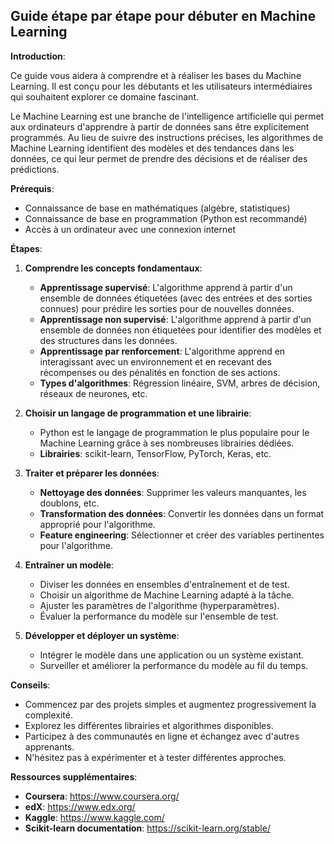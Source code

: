 ## Guide étape par étape pour débuter en Machine Learning

**Introduction**:

Ce guide vous aidera à comprendre et à réaliser les bases du Machine Learning. Il est conçu pour les débutants et les utilisateurs intermédiaires qui souhaitent explorer ce domaine fascinant.

Le Machine Learning est une branche de l'intelligence artificielle qui permet aux ordinateurs d'apprendre à partir de données sans être explicitement programmés. Au lieu de suivre des instructions précises, les algorithmes de Machine Learning identifient des modèles et des tendances dans les données, ce qui leur permet de prendre des décisions et de réaliser des prédictions.

**Prérequis**:

* Connaissance de base en mathématiques (algèbre, statistiques)
* Connaissance de base en programmation (Python est recommandé)
* Accès à un ordinateur avec une connexion internet

**Étapes**:

1. **Comprendre les concepts fondamentaux**:
    * **Apprentissage supervisé**: L'algorithme apprend à partir d'un ensemble de données étiquetées (avec des entrées et des sorties connues) pour prédire les sorties pour de nouvelles données.
    * **Apprentissage non supervisé**: L'algorithme apprend à partir d'un ensemble de données non étiquetées pour identifier des modèles et des structures dans les données.
    * **Apprentissage par renforcement**: L'algorithme apprend en interagissant avec un environnement et en recevant des récompenses ou des pénalités en fonction de ses actions.
    * **Types d'algorithmes**: Régression linéaire, SVM, arbres de décision, réseaux de neurones, etc.

2. **Choisir un langage de programmation et une librairie**:
    * Python est le langage de programmation le plus populaire pour le Machine Learning grâce à ses nombreuses librairies dédiées.
    * **Librairies**: scikit-learn, TensorFlow, PyTorch, Keras, etc.

3. **Traiter et préparer les données**:
    * **Nettoyage des données**: Supprimer les valeurs manquantes, les doublons, etc.
    * **Transformation des données**: Convertir les données dans un format approprié pour l'algorithme.
    * **Feature engineering**: Sélectionner et créer des variables pertinentes pour l'algorithme.

4. **Entraîner un modèle**:
    * Diviser les données en ensembles d'entraînement et de test.
    * Choisir un algorithme de Machine Learning adapté à la tâche.
    * Ajuster les paramètres de l'algorithme (hyperparamètres).
    * Évaluer la performance du modèle sur l'ensemble de test.

5. **Développer et déployer un système**:
    * Intégrer le modèle dans une application ou un système existant.
    * Surveiller et améliorer la performance du modèle au fil du temps.

**Conseils**:

* Commencez par des projets simples et augmentez progressivement la complexité.
* Explorez les différentes librairies et algorithmes disponibles.
* Participez à des communautés en ligne et échangez avec d'autres apprenants.
* N'hésitez pas à expérimenter et à tester différentes approches.

**Ressources supplémentaires**:

* **Coursera**: https://www.coursera.org/
* **edX**: https://www.edx.org/
* **Kaggle**: https://www.kaggle.com/
* **Scikit-learn documentation**: https://scikit-learn.org/stable/



